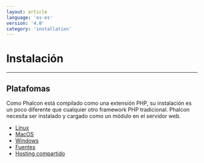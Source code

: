 ```yaml
---
layout: article
language: 'es-es'
version: '4.0'
category: 'installation'
---
```

# Instalación

* * *

## Platafomas

Como Phalcon está compilado como una extensión PHP, su instalación es un poco diferente que cualquier otro framework PHP tradicional. Phalcon necesita ser instalado y cargado como un módulo en el servidor web.

* [Linux](installation-linux)
* [MacOS](installation-macos)
* [Windows](installation-windows)
* [Fuentes](installation-sources)
* [Hosting compartido](installation-shared)